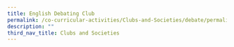 ```yaml
---
title: English Debating Club
permalink: /co-curricular-activities/Clubs-and-Societies/debate/permalink/
description: ""
third_nav_title: Clubs and Societies
---
```

